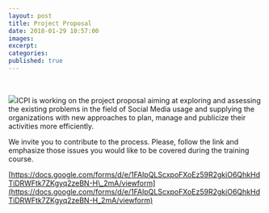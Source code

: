```yaml
---
layout: post
title: Project Proposal
date: 2018-01-29 10:57:00
images:
excerpt:
categories:
published: true
---
```



&nbsp;

![](/https:/www.icpi.ge/uploads/versions/19679105-1362118153844061-4269301735498166812-o-2---x----1500-1000x---.jpg)ICPI is working on the project proposal aiming at exploring and assessing the existing problems in the field of Social Media usage and supplying the organizations with new approaches to plan, manage and publicize their activities more efficiently.

We invite you to contribute to the process. Please, follow the link and emphasize those issues you would like to be covered during the training course.

[https://docs.google.com/forms/d/e/1FAIpQLScxpoFXoEz59R2gkiO6QhkHdTiDRWFtk7ZKgyq2zeBN-H\_2mA/viewform](https://docs.google.com/forms/d/e/1FAIpQLScxpoFXoEz59R2gkiO6QhkHdTiDRWFtk7ZKgyq2zeBN-H_2mA/viewform)